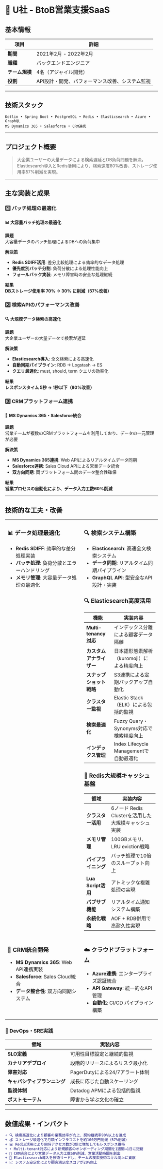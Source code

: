# 🏢 U社 - BtoB営業支援SaaS

## 基本情報

| 項目 | 詳細 |
|------|------|
| **期間** | 2021年2月 - 2022年2月 |
| **職種** | バックエンドエンジニア |
| **チーム規模** | 4名（アジャイル開発） |
| **役割** | API設計・開発、パフォーマンス改善、システム監視 |

---

## 技術スタック

```
Kotlin • Spring Boot • PostgreSQL • Redis • Elasticsearch • Azure • GraphQL
MS Dynamics 365 • Salesforce • CRM連携
```

---

## プロジェクト概要

> 大企業ユーザーの大量データによる検索遅延とDB負荷問題を解決。Elasticsearch導入とRedis活用により、検索速度80%改善、ストレージ使用率57%削減を実現。

---

## 主な実装と成果

### 1️⃣ バッチ処理の最適化

#### 📊 大容量バッチ処理の最適化

**課題**  
大容量データのバッチ処理によるDBへの負荷集中

**解決策**
- **Redis SDIFF活用**: 差分比較処理による効率的なデータ処理
- **優先度別バッチ分割**: 負荷分散による処理性能向上
- **フォールバック実装**: メモリ障害時の安全な処理継続

**結果**  
**DBストレージ使用率 70% → 30% に削減（57%改善）**

### 2️⃣ 検索APIのパフォーマンス改善

#### 🔍 大規模データ検索の高速化

**課題**  
大企業ユーザーの大量データで検索が遅延

**解決策**
- **Elasticsearch導入**: 全文検索による高速化
- **自動同期パイプライン**: RDB → Logstash → ES
- **クエリ最適化**: must, should, term クエリの効率化

**結果**  
**レスポンスタイム 5秒 → 1秒以下（80%改善）**

### 3️⃣ CRMプラットフォーム連携

#### 🔗 MS Dynamics 365・Salesforce統合

**課題**  
営業チームが複数のCRMプラットフォームを利用しており、データの一元管理が必要

**解決策**
- **MS Dynamics 365連携**: Web APIによるリアルタイムデータ同期
- **Salesforce連携**: Sales Cloud APIによる営業データ統合
- **双方向同期**: 両プラットフォーム間のデータ整合性確保

**結果**  
**営業プロセスの自動化により、データ入力工数60%削減**

---

## 技術的な工夫・改善

<table>
<tr>
<td valign="top" width="50%">

### 📊 データ処理最適化
- **Redis SDIFF**: 効率的な差分処理実装
- **バッチ処理**: 負荷分散とエラーハンドリング
- **メモリ管理**: 大容量データ処理の最適化

</td>
<td valign="top" width="50%">

### 🔍 検索システム構築
- **Elasticsearch**: 高速全文検索システム
- **データ同期**: リアルタイム同期パイプライン
- **GraphQL API**: 型安全なAPI設計・実装

### 🔍 Elasticsearch高度活用

| 機能 | 実装内容 |
|------|----------|
| **Multi-tenancy対応** | インデックス分離による顧客データ隔離 |
| **カスタムアナライザー** | 日本語形態素解析（kuromoji）による精度向上 |
| **スナップショット戦略** | S3連携による定期バックアップ自動化 |
| **クラスター監視** | Elastic Stack（ELK）による包括的監視 |
| **検索最適化** | Fuzzy Query・Synonyms対応で検索精度向上 |
| **インデックス管理** | Index Lifecycle Managementで自動最適化 |

### 🔴 Redis大規模キャッシュ基盤

| 領域 | 実装内容 |
|------|----------|
| **クラスター活用** | 6ノード Redis Clusterを活用した大規模キャッシュ実装 |
| **メモリ管理** | 100GBメモリ、LRU eviction戦略 |
| **パイプライニング** | バッチ処理で10倍のスループット向上 |
| **Lua Script活用** | アトミックな複雑処理の実現 |
| **パブサブ機能** | リアルタイム通知システム構築 |
| **永続化戦略** | AOF + RDB併用で高耐久性実現 |

</td>
</tr>
<tr>
<td valign="top" width="50%">

### 🔗 CRM統合開発
- **MS Dynamics 365**: Web API連携実装
- **Salesforce**: Sales Cloud統合
- **データ整合性**: 双方向同期システム

</td>
<td valign="top" width="50%">

### ☁️ クラウドプラットフォーム
- **Azure連携**: エンタープライズ認証統合
- **API Gateway**: 統一的なAPI管理
- **自動化**: CI/CD パイプライン構築

</td>
</tr>
</table>

### 🚀 DevOps・SRE実践

| 領域 | 実装内容 |
|------|----------|
| **SLO定義** | 可用性目標設定と継続的監視 |
| **カナリアデプロイ** | 段階的リリースによるリスク最小化 |
| **障害対応** | PagerDutyによる24/7アラート体制 |
| **キャパシティプランニング** | 成長に応じた自動スケーリング |
| **監視体制** | Datadog APMによる包括的監視 |
| **ポストモーテム** | 障害から学ぶ文化の確立 |

---

## 数値成果・インパクト

```diff
+ 🔍 検索高速化により顧客の業務効率が向上、契約継続率90%以上を達成
+ 💰 ストレージ最適化で月額インフラコストを約100万円削減（57%削減）
+ 📊 Redis活用により同時アクセス数が3倍に増加してもレスポンス維持
+ ⚡ Multi-tenant対応により新規顧客のオンボーディング期間を1週間→1日に短縮
+ 🔗 CRM統合により営業データ入力工数60%削減、営業活動時間を創出
+ 👥 Elasticsearch導入を技術リードし、チームの検索技術スキル向上に貢献
+ 📈 システム安定化により顧客満足度スコアが20%向上
```